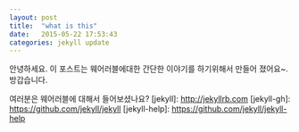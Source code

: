 ```yaml
---
layout: post
title:  "what is this"
date:   2015-05-22 17:53:43
categories: jekyll update
---
```

안녕하세요. 
이 포스트는 웨어러블에대한 간단한 이야기를 하기위해서 만들어 졌어요~.
방갑습니다. 

여러분은 웨어러블에 대해서 들어보셨나요?
[jekyll]:      http://jekyllrb.com
[jekyll-gh]:   https://github.com/jekyll/jekyll
[jekyll-help]: https://github.com/jekyll/jekyll-help
